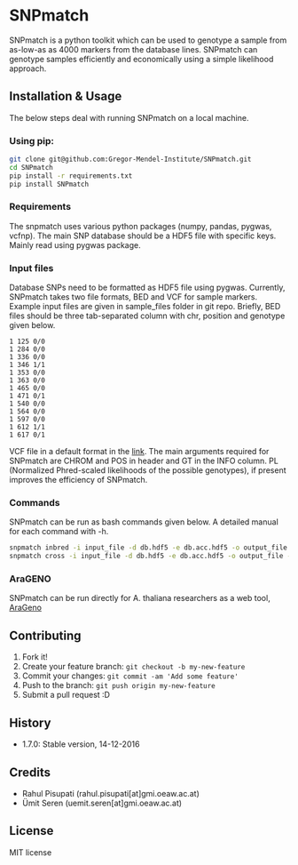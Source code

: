 # SNPmatch

SNPmatch is a python toolkit which can be used to genotype a sample from as-low-as as 4000 markers from the database lines. SNPmatch can genotype samples efficiently and economically using a simple likelihood approach.

## Installation & Usage

The below steps deal with running SNPmatch on a local machine.

### Using pip: 

```bash
git clone git@github.com:Gregor-Mendel-Institute/SNPmatch.git 
cd SNPmatch
pip install -r requirements.txt
pip install SNPmatch
```

### Requirements

The snpmatch uses various python packages (numpy, pandas, pygwas, vcfnp). The main SNP database should be a HDF5 file with specific keys. Mainly read using pygwas package.

### Input files

Database SNPs need to be formatted as HDF5 file using pygwas. Currently, SNPmatch takes two file formats, BED and VCF for sample markers. Example input files are given in sample_files folder in git repo. 
Briefly, BED files should be three tab-separated column with chr, position and genotype given below.

```
1 125 0/0
1 284 0/0
1 336 0/0
1 346 1/1
1 353 0/0
1 363 0/0
1 465 0/0
1 471 0/1
1 540 0/0
1 564 0/0
1 597 0/0
1 612 1/1
1 617 0/1
```
VCF file in a default format in the [link](http://gatkforums.broadinstitute.org/gatk/discussion/1268/what-is-a-vcf-and-how-should-i-interpret-it). The main arguments required for SNPmatch are CHROM and POS in header and GT in the INFO column. PL (Normalized Phred-scaled likelihoods of the possible genotypes), if present improves the efficiency of SNPmatch.

### Commands

SNPmatch can be run as bash commands given below. A detailed manual for each command with -h.

```bash
snpmatch inbred -i input_file -d db.hdf5 -e db.acc.hdf5 -o output_file
snpmatch cross -i input_file -d db.hdf5 -e db.acc.hdf5 -o output_file -s score_file
```


### AraGENO

SNPmatch can be run directly for A. thaliana researchers as a web tool, [AraGeno](http://arageno.gmi.oeaw.ac.at)

## Contributing
1. Fork it!
2. Create your feature branch: `git checkout -b my-new-feature`
3. Commit your changes: `git commit -am 'Add some feature'`
4. Push to the branch: `git push origin my-new-feature`
5. Submit a pull request :D


## History

- 1.7.0: Stable version, 14-12-2016


## Credits

- Rahul Pisupati (rahul.pisupati[at]gmi.oeaw.ac.at) 
- Ümit Seren (uemit.seren[at]gmi.oeaw.ac.at)

## License
MIT license
